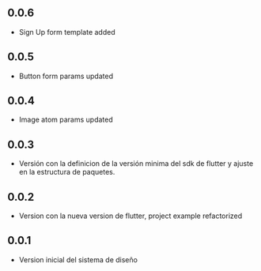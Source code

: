 ## 0.0.6

* Sign Up form template added

## 0.0.5

* Button form params updated

## 0.0.4

* Image atom params updated

## 0.0.3

* Versión con la definicion de la versión minima del sdk de flutter y ajuste en la estructura de paquetes.

## 0.0.2

* Version con la nueva version de flutter, project example refactorized
## 0.0.1

* Version inicial del sistema de diseño